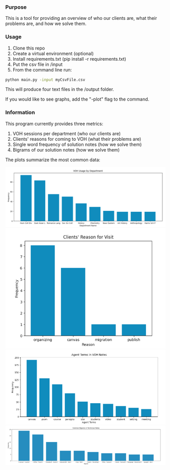 ### Purpose
This is a tool for providing an overview of who our clients are, what their problems are, and how we solve them.

### Usage
1. Clone this repo
2. Create a virtual environment (optional)
3. Install requirements.txt (pip install -r requirements.txt)
4. Put the csv file in /input
5. From the command line run:

```bash
python main.py -input myCsvFile.csv
```

This will produce four text files in the /output folder.

If you would like to see graphs, add the "-plot" flag to the command.

### Information
This program currently provides three metrics:
1. VOH sessions per department (who our clients are)
2. Clients' reasons for coming to VOH (what their problems are)
3. Single word frequency of solution notes (how we solve them)
4. Bigrams of our solution notes (how we solve them)

The plots summarize the most common data:

![department](readme/department_usage.png)
![reasons](readme/client_reasons.png)
![monograms](readme/agent_terms.png)
![bigrams](readme/solution_bigrams.png)

